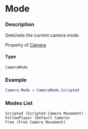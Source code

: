 # Mode
### Description
Gets/sets the current camera mode.

Property of [Camera](../../)

#### Type
`CameraMode`

### Example
```lua
Camera.Mode = CameraMode.Scripted
```

### Modes List
```
Scripted (Scripted Camera Movement)
FollowPlayer (Default Camera)
Free (Free Camera Movement)
```
